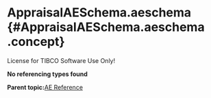 # AppraisalAESchema.aeschema {#AppraisalAESchema.aeschema .concept}

License for TIBCO Software Use Only!

**No referencing types found**

**Parent topic:**[AE Reference](../../../crossref/ae/aeRef/AE_AERef.md)

